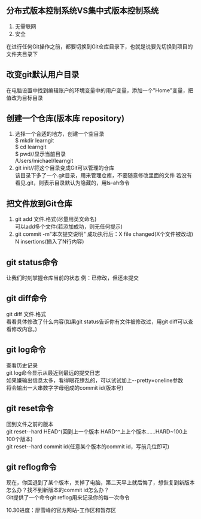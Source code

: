## 分布式版本控制系统VS集中式版本控制系统  
1. 无需联网
2. 安全

在进行任何Git操作之前，都要切换到Git仓库目录下，也就是说要先切换到项目的文件夹目录下

## 改变git默认用户目录  
在电脑设置中找到编辑账户的环境变量中的用户变量，添加一个"Home"变量，把值改为目标目录

## 创建一个仓库(版本库 repository)  
1. 选择一个合适的地方，创建一个空目录  
    $ mkdir learngit  
    $ cd learngit  
    $ pwd//显示当前目录  
    /Users/michael/learngit  
2. git init//将这个目录变成Git可以管理的仓库  
   该目录下多了一个.git目录，用来管理仓库，不要随意修改里面的文件  若没有看见.git，则表示目录默认为隐藏的，用ls-ah命令  
   
## 把文件放到Git仓库  
1. git add 文件.格式(尽量用英文命名)  
   可以add多个文件(若添加成功，则无任何提示)  
2. git commit -m"本次提交说明"
   成功执行后：X file changed(X个文件被改动)    
   N insertions(插入了N行内容)    

## git status命令    
让我们时刻掌握仓库当前的状态  例：已修改，但还未提交

## git diff命令    
git diff 文件.格式  
看看具体修改了什么内容(如果git status告诉你有文件被修改过，用git diff可以查看修改内容。)  

## git log命令
查看历史记录  
git log命令显示从最近到最远的提交日志  
如果嫌输出信息太多，看得眼花缭乱的，可以试试加上--pretty=oneline参数  
将会输出一大串数字字母组成的commit id(版本号)

## git reset命令
回到文件之前的版本  
git reset--hard HEAD^(回到上一个版本 HARD^^上上个版本……HARD~100上100个版本)  
git reset--hard commit id(任意某个版本的commit id，写前几位即可)
  
## git reflog命令
现在，你回退到了某个版本，关掉了电脑，第二天早上就后悔了，想恢复到新版本怎么办？找不到新版本的commit id怎么办？  
Git提供了一个命令git reflog用来记录你的每一次命令  

10.30进度：廖雪峰的官方网站-工作区和暂存区 
